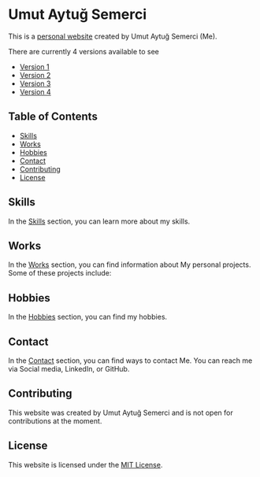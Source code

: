 # Umut Aytuğ Semerci

This is a [personal website](https://www.uaytug.dev/) created by Umut Aytuğ Semerci (Me).

There are currently 4 versions available to see

- [Version 1](https://www.uaytug.dev/v1/index.html)
- [Version 2](https://www.uaytug.dev/v2/index.html)
- [Version 3](https://www.uaytug.dev/v3/index.html)
- [Version 4](https://www.uaytug.dev/v4/index.html)

## Table of Contents

- [Skills](#skills)
- [Works](#works)
- [Hobbies](#hobbies)
- [Contact](#contact)
- [Contributing](#contributing)
- [License](#license)

## Skills

In the [Skills](https://www.uaytug.dev/#skills) section, you can learn more about my skills.

## Works

In the [Works](https://www.uaytug.dev/#works) section, you can find information about My personal projects. Some of these projects include:

## Hobbies

In the [Hobbies](https://www.uaytug.dev/#hobbies) section, you can find my hobbies.

## Contact

In the [Contact](https://www.uaytug.dev/#contact) section, you can find ways to contact Me. You can reach me via Social media, LinkedIn, or GitHub.

## Contributing

This website was created by Umut Aytuğ Semerci and is not open for contributions at the moment.

## License

This website is licensed under the [MIT License](https://github.com/uaytug/links/blob/main/LICENSE).
